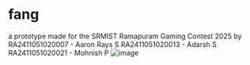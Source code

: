 # fang
a prototype made for the SRMIST Ramapuram Gaming Contest 2025
by
  RA2411051020007 - Aaron Rays S
  RA2411051020013 - Adarsh S
  RA2411051020021 - Mohnish P
![image](https://github.com/user-attachments/assets/b509cab0-b00a-4549-82c8-41d2874649ef)
